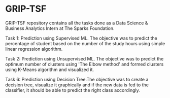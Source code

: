 # GRIP-TSF
GRIP-TSF repository contains all the tasks done as a Data Science & Business Analytics Intern at The Sparks Foundation.

Task 1: Prediction using Supervised ML. The objective was to predict the percentage of student based on the number of the study hours using simple linear regression algorithm.

Task 2: Prediction using Unsupervised ML. The objective was to predict the optimum number of clusters using 'The Elbow method' and formed clusters using K-Means algorithm and visualized it.

Task 6: Prediction using Decision Tree.The objective was to create a decision tree, visualize it graphically and if the new data is fed to the classifier, it should be able to predict the right class accordingly.
